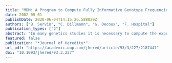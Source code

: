 ```yaml
---
title: "MDM: A Program to Compute Fully Informative Genotype Frequencies in Complex Breeding Schemes"
date: 2002-05-01
publishDate: 2020-06-04T14:15:26.588029Z
authors: ["B. Servin", "C. Dillmann", "G. Decoux", "F. Hospital"]
publication_types: ["2"]
abstract: "In many genetics studies it is necessary to compute the expected frequencies of genotypes at marker loci and/or to infer the genotypes at chromosomal locations"
featured: false
publication: "*Journal of Heredity*"
url_pdf: "https://academic.oup.com/jhered/article/93/3/227/2187447"
doi: "10.1093/jhered/93.3.227"
---
```


